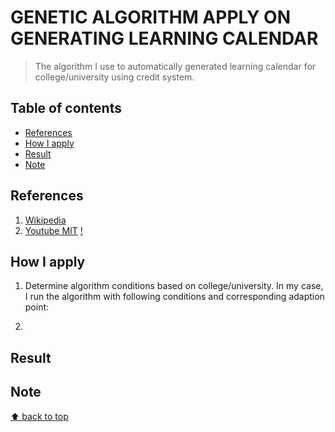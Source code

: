# GENETIC ALGORITHM APPLY ON GENERATING LEARNING CALENDAR
> The algorithm I use to automatically generated learning calendar for college/university using credit system.

## Table of contents
* [References](#references)  
* [How I apply](#how-i-apply)  
* [Result](#result)  
* [Note](#note)

## References
1. [Wikipedia](https://en.wikipedia.org/wiki/Genetic_algorithm)
2. [Youtube MIT](https://www.youtube.com/watch?v=kHyNqSnzP8Y&t=1688s)
[!](https://raw.githubusercontent.com/nmtri881994/Genetic-Algorithm-apply-on-generating-learning-calendar/master/images/AlgorithmConditions.PNG)
## How I apply
1. Determine algorithm conditions based on college/university. In my case, I run the algorithm with following conditions and corresponding adaption point:

2.

## Result

## Note

[⬆ back to top](#table-of-contents)